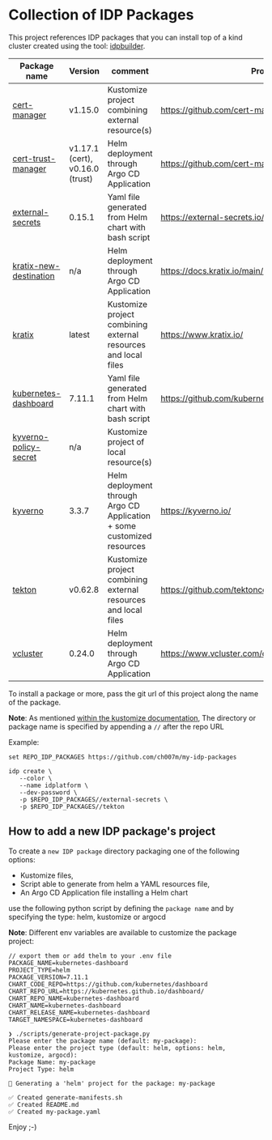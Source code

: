 # Collection of IDP Packages

This project references IDP packages that you can install top of a kind cluster created using the tool: [idpbuilder](https://github.com/cnoe-io/idpbuilder/).

| Package name                                     | Version                         | comment                                                                 | Project                                                  |
|--------------------------------------------------|---------------------------------|-------------------------------------------------------------------------|----------------------------------------------------------|
| [cert-manager](cert-manager)                     | v1.15.0                         | Kustomize project combining external resource(s)                        | https://github.com/cert-manager/cert-manager             |
| [cert-trust-manager](cert-trust-manager)         | v1.17.1 (cert), v0.16.0 (trust) | Helm deployment through Argo CD Application                             | https://github.com/cert-manager/cert-manager             |
| [external-secrets](external-secrets)             | 0.15.1                          | Yaml file generated from Helm chart with bash script                    | https://external-secrets.io/latest/                      |
| [kratix-new-destination](kratix-new-destination) | n/a                             | Helm deployment through Argo CD Application                             | https://docs.kratix.io/main/reference/destinations/intro |
| [kratix](kratix)                                 | latest                          | Kustomize project combining external resources and local files          | https://www.kratix.io/                                   |
| [kubernetes-dashboard](kubernetes-dashboard)     | 7.11.1                          | Yaml file generated from Helm chart with bash script                    | https://github.com/kubernetes/dashboard                  |
| [kyverno-policy-secret](kyverno-policy-secret)   | n/a                             | Kustomize project of local resource(s)                                  |                                                          |
| [kyverno](kyverno)                               | 3.3.7                           | Helm deployment through Argo CD Application + some customized resources | https://kyverno.io/                                      |
| [tekton](tekton)                                 | v0.62.8                         | Kustomize project combining external resources and local files          | https://github.com/tektoncd/pipeline/                    |
| [vcluster](vcluster)                             | 0.24.0                          | Helm deployment through Argo CD Application                             | https://www.vcluster.com/docs                            |

To install a package or more, pass the git url of this project along the name of the package. 

**Note**: As mentioned [within the kustomize documentation](https://github.com/kubernetes-sigs/kustomize/blob/master/examples/remoteBuild.md#remote-directories), The directory or package name is specified by appending a `//` after the repo URL

Example:
```shell
set REPO_IDP_PACKAGES https://github.com/ch007m/my-idp-packages

idp create \
   --color \
   --name idplatform \
   --dev-password \
   -p $REPO_IDP_PACKAGES//external-secrets \
   -p $REPO_IDP_PACKAGES//tekton
```

## How to add a new IDP package's project

To create a `new IDP package` directory packaging one of the following options:

- Kustomize files, 
- Script able to generate from helm a YAML resources file,
- An Argo CD Application file installing a Helm chart

use the following python script by defining the `package name` and by specifying the type: helm, kustomize or argocd

**Note**: Different env variables are available to customize the package project:

```shell
// export them or add thelm to your .env file
PACKAGE_NAME=kubernetes-dashboard
PROJECT_TYPE=helm
PACKAGE_VERSION=7.11.1
CHART_CODE_REPO=https://github.com/kubernetes/dashboard
CHART_REPO_URL=https://kubernetes.github.io/dashboard/
CHART_REPO_NAME=kubernetes-dashboard
CHART_NAME=kubernetes-dashboard
CHART_RELEASE_NAME=kubernetes-dashboard
TARGET_NAMESPACE=kubernetes-dashboard

❯ ./scripts/generate-project-package.py
Please enter the package name (default: my-package): 
Please enter the project type (default: helm, options: helm, kustomize, argocd): 
Package Name: my-package
Project Type: helm

🚧 Generating a 'helm' project for the package: my-package

✅ Created generate-manifests.sh
✅ Created README.md
✅ Created my-package.yaml
```
Enjoy ;-)
